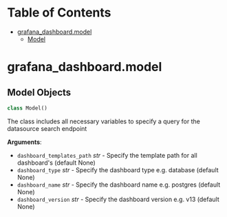 # Table of Contents

* [grafana\_dashboard.model](#grafana_dashboard.model)
  * [Model](#grafana_dashboard.model.Model)

<a id="grafana_dashboard.model"></a>

# grafana\_dashboard.model

<a id="grafana_dashboard.model.Model"></a>

## Model Objects

```python
class Model()
```

The class includes all necessary variables to specify a query for the datasource search endpoint

**Arguments**:

- `dashboard_templates_path` _str_ - Specify the template path for all dashboard's (default None)
- `dashboard_type` _str_ - Specify the dashboard type e.g. database (default None)
- `dashboard_name` _str_ - Specify the dashboard name e.g. postgres (default None)
- `dashboard_version` _str_ - Specify the dashboard version e.g. v13 (default None)

